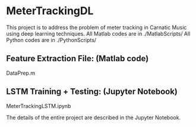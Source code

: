 # MeterTrackingDL
This project is to address the problem of meter tracking in Carnatic Music using deep learning techniques.
All Matlab codes are in ./MatlabScripts/
All Python codes are in ./PythonScripts/
## Feature Extraction File: (Matlab code)
  DataPrep.m

## LSTM Training + Testing: (Jupyter Notebook)
MeterTrackingLSTM.ipynb

The details of the entire project are described in the Jupyter Notebook. 
